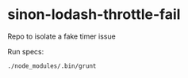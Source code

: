 # sinon-lodash-throttle-fail
Repo to isolate a fake timer issue

Run specs:

```
./node_modules/.bin/grunt
```
